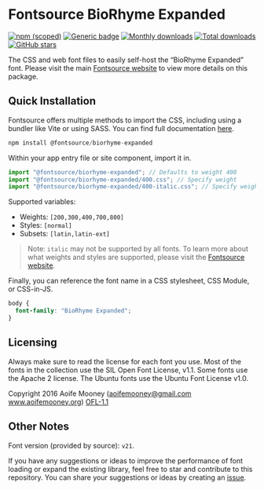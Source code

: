 # Fontsource BioRhyme Expanded

[![npm (scoped)](https://img.shields.io/npm/v/@fontsource/biorhyme-expanded?color=brightgreen)](https://www.npmjs.com/package/@fontsource/biorhyme-expanded) [![Generic badge](https://img.shields.io/badge/fontsource-passing-brightgreen)](https://github.com/fontsource/fontsource) [![Monthly downloads](https://badgen.net/npm/dm/@fontsource/biorhyme-expanded)](https://github.com/fontsource/fontsource) [![Total downloads](https://badgen.net/npm/dt/@fontsource/biorhyme-expanded)](https://github.com/fontsource/fontsource) [![GitHub stars](https://img.shields.io/github/stars/fontsource/fontsource.svg?style=social&label=Star)](https://github.com/fontsource/fontsource/stargazers)

The CSS and web font files to easily self-host the “BioRhyme Expanded” font. Please visit the main [Fontsource website](https://fontsource.org/fonts/biorhyme-expanded) to view more details on this package.

## Quick Installation

Fontsource offers multiple methods to import the CSS, including using a bundler like Vite or using SASS. You can find full documentation [here](https://fontsource.org/docs/getting-started/introduction).

```javascript
npm install @fontsource/biorhyme-expanded
```

Within your app entry file or site component, import it in.

```javascript
import "@fontsource/biorhyme-expanded"; // Defaults to weight 400
import "@fontsource/biorhyme-expanded/400.css"; // Specify weight
import "@fontsource/biorhyme-expanded/400-italic.css"; // Specify weight and style
```

Supported variables:
- Weights: `[200,300,400,700,800]`
- Styles: `[normal]`
- Subsets: `[latin,latin-ext]`

> Note: `italic` may not be supported by all fonts. To learn more about what weights and styles are supported, please visit the [Fontsource website](https://fontsource.org/fonts/biorhyme-expanded).

Finally, you can reference the font name in a CSS stylesheet, CSS Module, or CSS-in-JS.

```css
body {
  font-family: "BioRhyme Expanded";
}
```

## Licensing
Always make sure to read the license for each font you use. Most of the fonts in the collection use the SIL Open Font License, v1.1. Some fonts use the Apache 2 license. The Ubuntu fonts use the Ubuntu Font License v1.0.

Copyright 2016 Aoife Mooney (aoifemooney@gmail.com www.aoifemooney.org)
[OFL-1.1](https://openfontlicense.org)

## Other Notes
Font version (provided by source): `v21`.

If you have any suggestions or ideas to improve the performance of font loading or expand the existing library, feel free to star and contribute to this repository. You can share your suggestions or ideas by creating an [issue](https://github.com/fontsource/fontsource/issues).